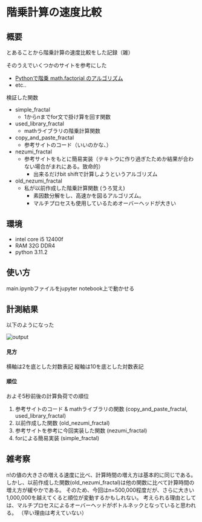 # 階乗計算の速度比較
## 概要
とあることから階乗計算の速度比較をした記録（雑）

そのうえでいくつかのサイトを参考にした
- [Pythonで階乗 math.factorial のアルゴリズム](https://qiita.com/AkariLuminous/items/1b2e964ebabde9419224)
- etc..

検証した関数
- simple_fractal
    - 1からnまでfor文で掛け算を回す関数
- used_library_fractal
    - mathライブラリの階乗計算関数
- copy_and_paste_fractal
    - 参考サイトのコード（いいのかな、）
- nezumi_fractal
    - 参考サイトをもとに簡易実装（テキトウに作り過ぎたためか結果が合わない場合がまれにある。致命的）
        - 出来るだけbit shiftで計算しようというアルゴリズム
- old_nezumi_fractal
    - 私が以前作成した階乗計算関数 (うろ覚え)
        - 素因数分解をし、高速かを図るアルゴリズム。
        - マルチプロセスも使用しているためオーバーヘッドが大きい

## 環境
- intel core i5 12400f
- RAM 32G DDR4
- python 3.11.2

## 使い方
main.ipynbファイルをjupyter notebook上で動かせる

## 計測結果
以下のようになった

![output](https://github.com/Tester-ringo/fractal/blob/master/output.png?raw=true)

#### 見方
横軸は2を底とした対数表記
縦軸は10を底とした対数表記

#### 順位
およそ5秒前後の計算負荷での順位
1. 参考サイトのコード & mathライブラリの関数 (copy_and_paste_fractal, used_library_fractal)
2. 以前作成した関数 (old_nezumi_fractal)
3. 参考サイトを参考に今回実装した関数 (nezumi_fractal)
4. forによる簡易実装 (simple_fractal)

## 雑考察
n!の値の大きさの増える速度に比べ、計算時間の増え方は基本的に同じである。
しかし、以前作成した関数(old_nezumi_fractal)は他の関数に比べて計算時間の増え方が緩やかである。
そのため、今回はn=500,000程度だが、さらに大きい1,000,000を越えてくると順位が変動するかもしれない。
考えられる理由としては、マルチプロセスによるオーバーヘッドがボトルネックとなっていると思われる。
（早い理由は考えていない）

